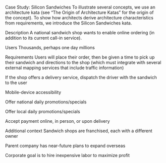 Case Study: Silicon Sandwiches
To illustrate several concepts, we use an architecture kata (see “The Origin of Architecture Katas” for the origin of the concept). To show how architects derive architecture characteristics from requirements, we introduce the Silicon Sandwiches kata.

Description
A national sandwich shop wants to enable online ordering (in addition to its current call-in service).

Users
Thousands, perhaps one day millions

Requirements
Users will place their order, then be given a time to pick up their sandwich and directions to the shop (which must integrate with several external mapping services that include traffic information)

If the shop offers a delivery service, dispatch the driver with the sandwich to the user

Mobile-device accessibility

Offer national daily promotions/specials

Offer local daily promotions/specials

Accept payment online, in person, or upon delivery

Additional context
Sandwich shops are franchised, each with a different owner

Parent company has near-future plans to expand overseas

Corporate goal is to hire inexpensive labor to maximize profit
